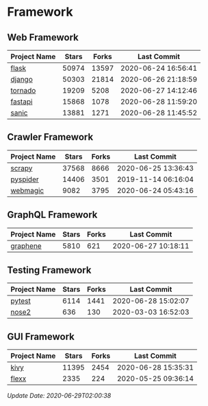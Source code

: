 # Framework

## Web Framework

| Project Name | Stars | Forks | Last Commit |
| ------------ | ----- | ----- | ----------- |
| [flask](https://github.com/pallets/flask) | 50974 | 13597 | 2020-06-24 16:56:41 |
| [django](https://github.com/django/django) | 50303 | 21814 | 2020-06-26 21:18:59 |
| [tornado](https://github.com/tornadoweb/tornado) | 19209 | 5208 | 2020-06-27 14:12:46 |
| [fastapi](https://github.com/tiangolo/fastapi) | 15868 | 1078 | 2020-06-28 11:59:20 |
| [sanic](https://github.com/huge-success/sanic) | 13881 | 1271 | 2020-06-28 11:45:52 |

## Crawler Framework

| Project Name | Stars | Forks | Last Commit |
| ------------ | ----- | ----- | ----------- |
| [scrapy](https://github.com/scrapy/scrapy) | 37568 | 8666 | 2020-06-25 13:36:43 |
| [pyspider](https://github.com/binux/pyspider) | 14406 | 3501 | 2019-11-14 06:16:04 |
| [webmagic](https://github.com/code4craft/webmagic) | 9082 | 3795 | 2020-06-24 05:43:16 |

## GraphQL Framework

| Project Name | Stars | Forks | Last Commit |
| ------------ | ----- | ----- | ----------- |
| [graphene](https://github.com/graphql-python/graphene) | 5810 | 621 | 2020-06-27 10:18:11 |

## Testing Framework

| Project Name | Stars | Forks | Last Commit |
| ------------ | ----- | ----- | ----------- |
| [pytest](https://github.com/pytest-dev/pytest) | 6114 | 1441 | 2020-06-28 15:02:07 |
| [nose2](https://github.com/nose-devs/nose2) | 636 | 130 | 2020-03-03 16:52:03 |

## GUI Framework

| Project Name | Stars | Forks | Last Commit |
| ------------ | ----- | ----- | ----------- |
| [kivy](https://github.com/kivy/kivy) | 11395 | 2454 | 2020-06-28 15:35:31 |
| [flexx](https://github.com/flexxui/flexx) | 2335 | 224 | 2020-05-25 09:36:14 |

*Update Date: 2020-06-29T02:00:38*